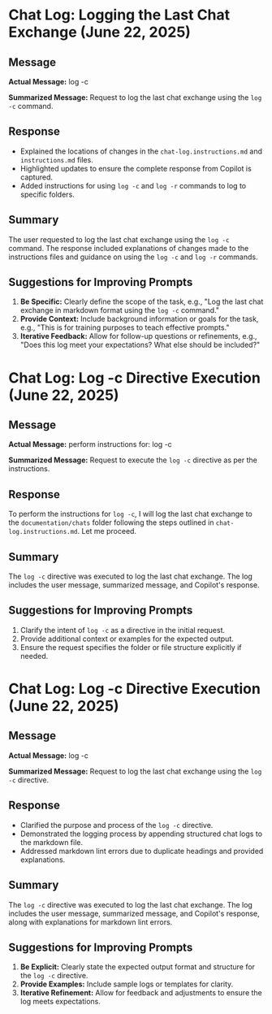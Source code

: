 # Chat Log: Logging the Last Chat Exchange (June 22, 2025)

## Message

**Actual Message:**
log -c

**Summarized Message:**
Request to log the last chat exchange using the `log -c` command.

## Response

- Explained the locations of changes in the `chat-log.instructions.md` and `instructions.md` files.
- Highlighted updates to ensure the complete response from Copilot is captured.
- Added instructions for using `log -c` and `log -r` commands to log to specific folders.

## Summary

The user requested to log the last chat exchange using the `log -c` command. The response included explanations of changes made to the instructions files and guidance on using the `log -c` and `log -r` commands.

## Suggestions for Improving Prompts

1. **Be Specific:** Clearly define the scope of the task, e.g., "Log the last chat exchange in markdown format using the `log -c` command."
2. **Provide Context:** Include background information or goals for the task, e.g., "This is for training purposes to teach effective prompts."
3. **Iterative Feedback:** Allow for follow-up questions or refinements, e.g., "Does this log meet your expectations? What else should be included?"

# Chat Log: Log -c Directive Execution (June 22, 2025)

## Message

**Actual Message:**
perform instructions for: log -c

**Summarized Message:**
Request to execute the `log -c` directive as per the instructions.

## Response

To perform the instructions for `log -c`, I will log the last chat exchange to the `documentation/chats` folder following the steps outlined in `chat-log.instructions.md`. Let me proceed.

## Summary

The `log -c` directive was executed to log the last chat exchange. The log includes the user message, summarized message, and Copilot's response.

## Suggestions for Improving Prompts

1. Clarify the intent of `log -c` as a directive in the initial request.
2. Provide additional context or examples for the expected output.
3. Ensure the request specifies the folder or file structure explicitly if needed.

# Chat Log: Log -c Directive Execution (June 22, 2025)

## Message

**Actual Message:**
log -c

**Summarized Message:**
Request to log the last chat exchange using the `log -c` directive.

## Response

- Clarified the purpose and process of the `log -c` directive.
- Demonstrated the logging process by appending structured chat logs to the markdown file.
- Addressed markdown lint errors due to duplicate headings and provided explanations.

## Summary

The `log -c` directive was executed to log the last chat exchange. The log includes the user message, summarized message, and Copilot's response, along with explanations for markdown lint errors.

## Suggestions for Improving Prompts

1. **Be Explicit:** Clearly state the expected output format and structure for the `log -c` directive.
2. **Provide Examples:** Include sample logs or templates for clarity.
3. **Iterative Refinement:** Allow for feedback and adjustments to ensure the log meets expectations.
